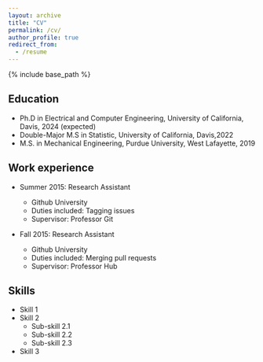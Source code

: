 ```yaml
---
layout: archive
title: "CV"
permalink: /cv/
author_profile: true
redirect_from:
  - /resume
---
```

{% include base_path %}

Education
------
* Ph.D in Electrical and Computer Engineering, University of California, Davis, 2024 (expected)
* Double-Major M.S in Statistic, University of California, Davis,2022
* M.S. in Mechanical Engineering, Purdue University, West Lafayette, 2019

Work experience
------
* Summer 2015: Research Assistant
  * Github University
  * Duties included: Tagging issues
  * Supervisor: Professor Git

* Fall 2015: Research Assistant
  * Github University
  * Duties included: Merging pull requests
  * Supervisor: Professor Hub
  

Skills
------
* Skill 1
* Skill 2
  * Sub-skill 2.1
  * Sub-skill 2.2
  * Sub-skill 2.3
* Skill 3
